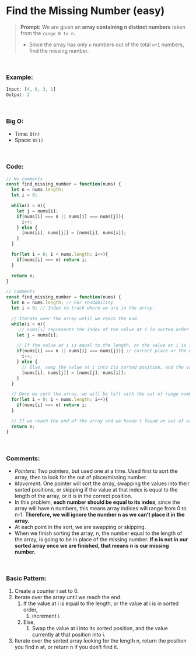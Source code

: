 # Find the Missing Number (easy)

> **Prompt:** We are given an **array containing n distinct numbers** taken from the `range 0 to n`.
> - Since the array has only `n` numbers out of the total `n+1` numbers, find the missing number.

<br>

### **Example:**

```js
Input: [4, 0, 3, 1]
Output: 2
```

<br>

### **Big O:**
  - Time: `O(n)`
  - Space: `O(1)`

<br>

### **Code:**

```js
// No comments
const find_missing_number = function(nums) {
  let n = nums.length;
  let i = 0;

  while(i < n){
    let j = nums[i];
    if(nums[i] === n || nums[i] === nums[j]){
      i++;
    } else {
      [nums[i], nums[j]] = [nums[j], nums[i]];
    }
  }

  for(let i = 0; i < nums.length; i++){
    if(nums[i] === n) return i;
  }

  return n;
}

// Comments
const find_missing_number = function(nums) {
  let n = nums.length; // For readability
  let i = 0; // Index to track where we are in the array.

  // Iterate over the array until we reach the end.
  while(i < n){
     // nums[i] represents the index of the value at i in sorted order.
    let j = nums[i];

    // If the value at i is equal to the length, or the value at i is in sorted order, increment i.
    if(nums[i] === n || nums[i] === nums[j]){ // correct place or the extra number
      i++;
    } else {
      // Else, swap the value at i into its sorted position, and the value currently at that position.
      [nums[i], nums[j]] = [nums[j], nums[i]];
    }
  }

  // Once we sort the array, we will be left with the out of range number (n) in the missing numbers position. We can return that position (i) as that will be the missing number.
  for(let i = 0; i < nums.length; i++){
    if(nums[i] === n) return i;
  }

  // If we reach the end of the array and we haven't found an out of order number, the missing number is the one number that is out of range for the given set, n.
  return n;
}
```
<br>

### **Comments:**
  - *Pointers:* Two pointers, but used one at a time. Used first to sort the array, then to look for the out of place/missing number.
  - *Movement:* One pointer will sort the array, swapping the values into their sorted positions, or skipping if the value at that index is equal to the length of the array, or it is in the correct position.
  - In this problem, **each number should be equal to its index**, since the array will have n numbers, this means array indices will range from 0 to n-1. **Therefore, we will ignore the number n as we can’t place it in the array.**
  - At each point in the sort, we are swapping or skipping.
  - When we finish sorting the array, n, the number equal to the length of the array, is going to be in place of the missing number. **If n is not in our sorted array once we are finished, that means n is our missing number.**


<br>

### **Basic Pattern:**
  1. Create a counter i set to 0.
  2. Iterate over the array until we reach the end.
     1.  If the value at i is equal to the length, or the value at i is in sorted order, 
         1.  increment i.
     2.  Else,
         1.  Swap the value at i into its sorted position, and the value currently at that position into i.
 1. Iterate over the sorted array looking for the length n, return the position you find n at, or return n if you don't find it.
